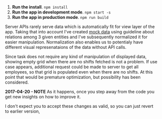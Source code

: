 
1. **Run the install**. `npm install`
2. **Run the app in development mode**. `npm start -s`
3. **Run the app in production mode**. `npm run build`

Server APIs rarely serve data which is automatically fit for view layer of the app.
Taking that into account I've created [mock data](/src/api/mockShiftApi.js) using guideline about relations among 3 given entities and
I've subsequently normalized it for easier manipulation. Normalization also enables us to potentialy have different visual represenataions of the data without API calls.

Since task does not require any kind of manipulation of displayed data, showing empty grid when there are no shifts fetched is not a problem.
If use case appears, additional request could be made to server to get all employees, so that grid is populated even when there are no shifts.
At this point that would be premature optimization, but possibility has been considered.


**2017-04-20 - NOTE**
As it happens, once you step away from the code you get new insights on how to improve it.

I don't expect you to accept these changes as valid, so you can just revert to earlier version,
